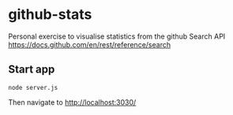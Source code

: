 # github-stats

Personal exercise to visualise statistics from the github Search API https://docs.github.com/en/rest/reference/search

## Start app

`node server.js`

Then navigate to [http://localhost:3030/](http://localhost:3030/)
